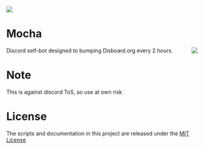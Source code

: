<img src="https://i.ibb.co/sCW8HGp/mocha-waifuwed-joi7.jpg" align="center" />

# Mocha

<img src="https://i.ibb.co/qJzXjyC/Desktop-Screenshot-2021-11-02-16-18-31-30.png" align="right" />

Discord self-bot designed to bumping Disboard.org every 2 hours.

# Note
This is against discord ToS, so use at own risk

# License
The scripts and documentation in this project are released under the [MIT License](https://github.com/Eilaluth/Mocha/blob/main/LICENSE)
